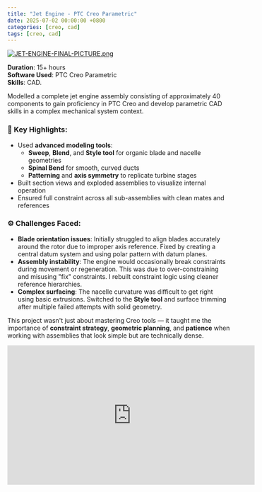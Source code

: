 ```yaml
---
title: "Jet Engine - PTC Creo Parametric"
date: 2025-07-02 00:00:00 +0800
categories: [creo, cad]
tags: [creo, cad]
---
```



[![JET-ENGINE-FINAL-PICTURE.png](https://i.postimg.cc/Hn8fZPMs/JET-ENGINE-FINAL-PICTURE.png)](https://postimg.cc/0KxWrnZL)

**Duration**: 15+ hours<br>
**Software Used**: PTC Creo Parametric<br>
**Skills**: CAD.

Modelled a complete jet engine assembly consisting of approximately 40 components to gain proficiency in PTC Creo and develop parametric CAD skills in a complex mechanical system context.


### 🚀 Key Highlights:
- Used **advanced modeling tools**:
  - **Sweep**, **Blend**, and **Style tool** for organic blade and nacelle geometries  
  - **Spinal Bend** for smooth, curved ducts  
  - **Patterning** and **axis symmetry** to replicate turbine stages  
- Built section views and exploded assemblies to visualize internal operation  
- Ensured full constraint across all sub-assemblies with clean mates and references  

### ⚙️ Challenges Faced:
- **Blade orientation issues**: Initially struggled to align blades accurately around the rotor due to improper axis reference. Fixed by creating a central datum system and using polar pattern with datum planes.  
- **Assembly instability**: The engine would occasionally break constraints during movement or regeneration. This was due to over-constraining and misusing "fix" constraints. I rebuilt constraint logic using cleaner reference hierarchies.  
- **Complex surfacing**: The nacelle curvature was difficult to get right using basic extrusions. Switched to the **Style tool** and surface trimming after multiple failed attempts with solid geometry.  



This project wasn't just about mastering Creo tools — it taught me the importance of **constraint strategy**, **geometric planning**, and **patience** when working with assemblies that look simple but are technically dense.




<div align="center">
  <iframe width="560" height="315" 
    src="https://www.youtube.com/embed/v23PfTKA0PA" 
    title="Jet Engine Demo" frameborder="0" 
    allow="accelerometer; autoplay; clipboard-write; encrypted-media; gyroscope; picture-in-picture" 
    allowfullscreen>
  </iframe>
</div>